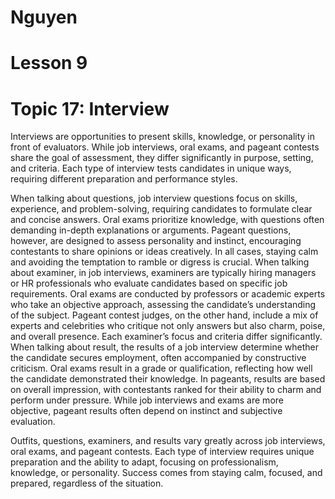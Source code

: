 # Nguyen
# Lesson 9 

# Topic 17: Interview
Interviews are opportunities to present skills, knowledge, or personality in front of evaluators. While job interviews, oral exams, and pageant contests share the goal of assessment, they differ significantly in purpose, setting, and criteria. Each type of interview tests candidates in unique ways, requiring different preparation and performance styles.

When talking about questions, job interview questions focus on skills, experience, and problem-solving, requiring candidates to formulate clear and concise answers. Oral exams prioritize knowledge, with questions often demanding in-depth explanations or arguments. Pageant questions, however, are designed to assess personality and instinct, encouraging contestants to share opinions or ideas creatively. In all cases, staying calm and avoiding the temptation to ramble or digress is crucial.
When talking about examiner, in job interviews, examiners are typically hiring managers or HR professionals who evaluate candidates based on specific job requirements. Oral exams are conducted by professors or academic experts who take an objective approach, assessing the candidate’s understanding of the subject. Pageant contest judges, on the other hand, include a mix of experts and celebrities who critique not only answers but also charm, poise, and overall presence. Each examiner’s focus and criteria differ significantly.
When talking about result, the results of a job interview determine whether the candidate secures employment, often accompanied by constructive criticism. Oral exams result in a grade or qualification, reflecting how well the candidate demonstrated their knowledge. In pageants, results are based on overall impression, with contestants ranked for their ability to charm and perform under pressure. While job interviews and exams are more objective, pageant results often depend on instinct and subjective evaluation.

Outfits, questions, examiners, and results vary greatly across job interviews, oral exams, and pageant contests. Each type of interview requires unique preparation and the ability to adapt, focusing on professionalism, knowledge, or personality. Success comes from staying calm, focused, and prepared, regardless of the situation.